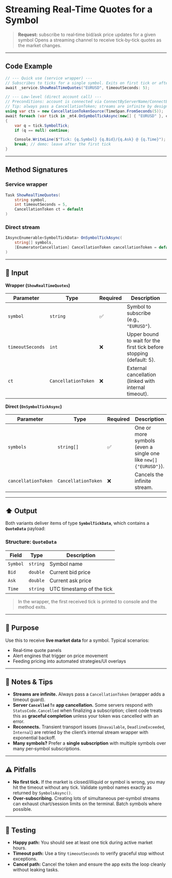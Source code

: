 # Streaming Real-Time Quotes for a Symbol

> **Request:** subscribe to real‑time bid/ask price updates for a given symbol
> Opens a streaming channel to receive tick‑by‑tick quotes as the market changes.

---

## Code Example

```csharp
// --- Quick use (service wrapper) ---
// Subscribes to ticks for a single symbol. Exits on first tick or after the timeout.
await _service.ShowRealTimeQuotes("EURUSD", timeoutSeconds: 5);

// --- Low-level (direct account call) ---
// Preconditions: account is connected via ConnectByServerName/ConnectByHostPort.
// Tip: always pass a CancellationToken; streams are infinite by design.
using var cts = new CancellationTokenSource(TimeSpan.FromSeconds(5));
await foreach (var tick in _mt4.OnSymbolTickAsync(new[] { "EURUSD" }, cts.Token))
{
    var q = tick.SymbolTick;
    if (q == null) continue;

    Console.WriteLine($"Tick: {q.Symbol} {q.Bid}/{q.Ask} @ {q.Time}");
    break; // demo: leave after the first tick
}
```

---

## Method Signatures

### Service wrapper

```csharp
Task ShowRealTimeQuotes(
    string symbol,
    int timeoutSeconds = 5,
    CancellationToken ct = default
)
```

### Direct stream

```csharp
IAsyncEnumerable<SymbolTickData> OnSymbolTickAsync(
    string[] symbols,
    [EnumeratorCancellation] CancellationToken cancellationToken = default
)
```

---

## 🔽 Input

**Wrapper (`ShowRealTimeQuotes`)**

| Parameter        | Type                | Required | Description                                                          |
| ---------------- | ------------------- | -------- | -------------------------------------------------------------------- |
| `symbol`         | `string`            | ✅        | Symbol to subscribe (e.g., `"EURUSD"`).                              |
| `timeoutSeconds` | `int`               | ❌        | Upper bound to wait for the first tick before stopping (default: 5). |
| `ct`             | `CancellationToken` | ❌        | External cancellation (linked with internal timeout).                |

**Direct (`OnSymbolTickAsync`)**

| Parameter           | Type                | Required | Description                                                     |
| ------------------- | ------------------- | -------- | --------------------------------------------------------------- |
| `symbols`           | `string[]`          | ✅        | One or more symbols (even a single one like `new[]{"EURUSD"}`). |
| `cancellationToken` | `CancellationToken` | ❌        | Cancels the infinite stream.                                    |

---

## ⬆️ Output

Both variants deliver items of type **`SymbolTickData`**, which contains a **`QuoteData`** payload:

### Structure: `QuoteData`

| Field    | Type     | Description               |
| -------- | -------- | ------------------------- |
| `Symbol` | `string` | Symbol name               |
| `Bid`    | `double` | Current bid price         |
| `Ask`    | `double` | Current ask price         |
| `Time`   | `string` | UTC timestamp of the tick |

> In the wrapper, the first received tick is printed to console and the method exits.

---

## 🎯 Purpose

Use this to receive **live market data** for a symbol. Typical scenarios:

* Real‑time quote panels
* Alert engines that trigger on price movement
* Feeding pricing into automated strategies/UI overlays

---

## 🧩 Notes & Tips

* **Streams are infinite.** Always pass a `CancellationToken` (wrapper adds a timeout guard).
* **Server `Cancelled` != app cancellation.** Some servers respond with `StatusCode.Cancelled` when finalizing a subscription; client code treats this as **graceful completion** unless your token was cancelled with an error.
* **Reconnects.** Transient transport issues (`Unavailable`, `DeadlineExceeded`, `Internal`) are retried by the client’s internal stream wrapper with exponential backoff.
* **Many symbols?** Prefer a **single subscription** with multiple symbols over many per‑symbol subscriptions.

---

## ⚠️ Pitfalls

* **No first tick.** If the market is closed/illiquid or symbol is wrong, you may hit the timeout without any tick. Validate symbol names exactly as returned by `SymbolsAsync()`.
* **Over‑subscribing.** Creating lots of simultaneous per‑symbol streams can exhaust chart/session limits on the terminal. Batch symbols where possible.

---

## 🧪 Testing

* **Happy path:** You should see at least one tick during active market hours.
* **Timeout path:** Use a tiny `timeoutSeconds` to verify graceful stop without exceptions.
* **Cancel path:** Cancel the token and ensure the app exits the loop cleanly without leaking tasks.
